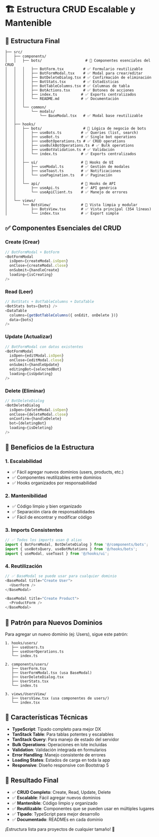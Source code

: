 # 🏗️ Estructura CRUD Escalable y Mantenible

## 📁 Estructura Final

```
├── src/
│   ├── components/
│   │   ├── bots/                    # 🎯 Componentes esenciales del CRUD
│   │   │   ├── BotForm.tsx         # ✅ Formulario reutilizable
│   │   │   ├── BotFormModal.tsx    # ✅ Modal para crear/editar
│   │   │   ├── BotDeleteDialog.tsx # ✅ Confirmación de eliminación
│   │   │   ├── BotStats.tsx        # ✅ Estadísticas
│   │   │   ├── BotTableColumns.tsx # ✅ Columnas de tabla
│   │   │   ├── BotActions.tsx      # ✅ Botones de acciones
│   │   │   ├── index.ts           # ✅ Exports centralizados
│   │   │   └── README.md          # ✅ Documentación
│   │   │
│   │   └── common/
│   │       └── modals/
│   │           └── BaseModal.tsx   # ✅ Modal base reutilizable
│   │
│   ├── hooks/
│   │   ├── bots/                   # 🎯 Lógica de negocio de bots
│   │   │   ├── useBots.ts         # ✅ Queries (list, search)
│   │   │   ├── useBot.ts          # ✅ Single bot operations
│   │   │   ├── useBotOperations.ts # ✅ CRUD operations
│   │   │   ├── useBulkBotOperations.ts # ✅ Bulk operations
│   │   │   ├── useBotValidation.ts # ✅ Validación
│   │   │   └── index.ts           # ✅ Exports centralizados
│   │   │
│   │   ├── ui/                    # 🎯 Hooks de UI
│   │   │   ├── useModal.ts        # ✅ Gestión de modales
│   │   │   ├── useToast.ts        # ✅ Notificaciones
│   │   │   └── usePagination.ts   # ✅ Paginación
│   │   │
│   │   └── api/                   # 🎯 Hooks de API
│   │       ├── useApi.ts          # ✅ API genérica
│   │       └── useApiClient.ts    # ✅ Manejo de errores
│   │
│   └── views/
│       └── BotsView/              # 🎯 Vista limpia y modular
│           ├── BotsView.tsx       # ✅ Vista principal (354 líneas)
│           └── index.tsx          # ✅ Export simple
```

## ✅ Componentes Esenciales del CRUD

### **Create (Crear)**
```typescript
// BotFormModal + BotForm
<BotFormModal
  isOpen={createModal.isOpen}
  onClose={createModal.close}
  onSubmit={handleCreate}
  loading={isCreating}
/>
```

### **Read (Leer)**
```typescript
// BotStats + BotTableColumns + DataTable
<BotStats bots={bots} />
<DataTable 
  columns={getBotTableColumns({ onEdit, onDelete })} 
  data={bots} 
/>
```

### **Update (Actualizar)**
```typescript
// BotFormModal con datos existentes
<BotFormModal
  isOpen={editModal.isOpen}
  onClose={editModal.close}
  onSubmit={handleUpdate}
  editingBot={selectedBot}
  loading={isUpdating}
/>
```

### **Delete (Eliminar)**
```typescript
// BotDeleteDialog
<BotDeleteDialog
  isOpen={deleteModal.isOpen}
  onClose={deleteModal.close}
  onConfirm={handleDelete}
  bot={deletingBot}
  loading={isDeleting}
/>
```

## 🚀 Beneficios de la Estructura

### **1. Escalabilidad**
- ✅ Fácil agregar nuevos dominios (users, products, etc.)
- ✅ Componentes reutilizables entre dominios
- ✅ Hooks organizados por responsabilidad

### **2. Mantenibilidad**
- ✅ Código limpio y bien organizado
- ✅ Separación clara de responsabilidades
- ✅ Fácil de encontrar y modificar código

### **3. Imports Consistentes**
```typescript
// ✅ Todos los imports usan @ alias
import { BotFormModal, BotDeleteDialog } from '@/components/bots';
import { useBotsQuery, useBotMutations } from '@/hooks/bots';
import { useModal, useToast } from '@/hooks/ui';
```

### **4. Reutilización**
```typescript
// ✅ BaseModal se puede usar para cualquier dominio
<BaseModal title="Create User">
  <UserForm />
</BaseModal>

<BaseModal title="Create Product">
  <ProductForm />
</BaseModal>
```

## 🎯 Patrón para Nuevos Dominios

Para agregar un nuevo dominio (ej: Users), sigue este patrón:

```
1. hooks/users/
   ├── useUsers.ts
   ├── useUserOperations.ts
   └── index.ts

2. components/users/
   ├── UserForm.tsx
   ├── UserFormModal.tsx (usa BaseModal)
   ├── UserDeleteDialog.tsx
   ├── UserStats.tsx
   └── index.ts

3. views/UsersView/
   ├── UsersView.tsx (usa componentes de users/)
   └── index.tsx
```

## 🔧 Características Técnicas

- **TypeScript**: Tipado completo para mejor DX
- **TanStack Table**: Para tablas potentes y escalables
- **TanStack Query**: Para manejo de estado del servidor
- **Bulk Operations**: Operaciones en lote incluidas
- **Validation**: Validación integrada en formularios
- **Error Handling**: Manejo consistente de errores
- **Loading States**: Estados de carga en toda la app
- **Responsive**: Diseño responsive con Bootstrap 5

## 🎉 Resultado Final

- ✅ **CRUD Completo**: Create, Read, Update, Delete
- ✅ **Escalable**: Fácil agregar nuevos dominios
- ✅ **Mantenible**: Código limpio y organizado
- ✅ **Reutilizable**: Componentes que se pueden usar en múltiples lugares
- ✅ **Tipado**: TypeScript para mejor desarrollo
- ✅ **Documentado**: READMEs en cada dominio

¡Estructura lista para proyectos de cualquier tamaño! 🚀